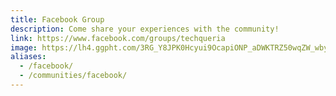 ```yaml
---
title: Facebook Group
description: Come share your experiences with the community!
link: https://www.facebook.com/groups/techqueria
image: https://lh4.ggpht.com/3RG_Y8JPK0Hcyui9OcapiONP_aDWKTRZ50wqZW_wbyOF0FamAYEYZfMTW9Cs1OT1kA
aliases:
  - /facebook/
  - /communities/facebook/
---
```

